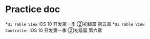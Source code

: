 # Practice doc
*`UI Table View`       iOS 10 开发第一季 ②初级篇 第五章
*`UI Table View Controller`     iOS 10 开发第一季 ②初级篇 第六章
